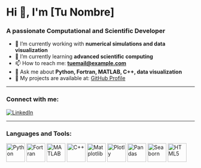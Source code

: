 # Hi 👋, I'm [Tu Nombre]

### A passionate Computational and Scientific Developer  

- 🔭 I’m currently working with **numerical simulations and data visualization**  
- 🌱 I’m currently learning **advanced scientific computing**  
- 📫 How to reach me: **[tuemail@example.com](mailto:tuemail@example.com)**  
- 💬 Ask me about **Python, Fortran, MATLAB, C++, data visualization**  
- 🚀 My projects are available at: [GitHub Profile](https://github.com/TU_USUARIO)  

---

### Connect with me:
[![LinkedIn](https://img.shields.io/badge/LinkedIn-0077B5?style=for-the-badge&logo=linkedin&logoColor=white)](https://linkedin.com/in/TU_PERFIL)

---

### Languages and Tools:  
<p align="left">
  <img src="https://cdn.jsdelivr.net/gh/devicons/devicon/icons/python/python-original.svg" alt="Python" width="50" height="50"/>
  <img src="https://upload.wikimedia.org/wikipedia/commons/2/21/Fortran_logo.svg" alt="Fortran" width="50" height="50"/>
  <img src="https://upload.wikimedia.org/wikipedia/commons/2/28/MATLAB_Logo.png" alt="MATLAB" width="50" height="50"/>
  <img src="https://upload.wikimedia.org/wikipedia/commons/1/18/ISO_C%2B%2B_Logo.svg" alt="C++" width="50" height="50"/>
  <img src="https://upload.wikimedia.org/wikipedia/commons/6/66/Matplotlib_logo.svg" alt="Matplotlib" width="50" height="50"/>
  <img src="https://upload.wikimedia.org/wikipedia/commons/8/84/Plotly-logo.png" alt="Plotly" width="50" height="50"/>
  <img src="https://upload.wikimedia.org/wikipedia/commons/9/96/Pandas_logo.svg" alt="Pandas" width="50" height="50"/>
  <img src="https://upload.wikimedia.org/wikipedia/commons/d/d0/Seaborn_logo.svg" alt="Seaborn" width="50" height="50"/>
  <img src="https://upload.wikimedia.org/wikipedia/commons/6/61/HTML5_logo_and_wordmark.svg" alt="HTML5" width="50" height="50"/>
</p>
